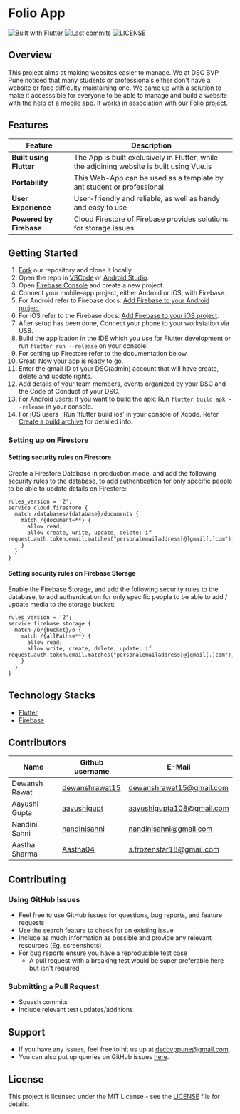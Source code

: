 # Folio App
[![Built with Flutter](https://img.shields.io/badge/Built%20with-flutter-blue?style=plastic)](https://flutter.dev/)
[![Last commits](https://img.shields.io/github/last-commit/dscbvppune/dsc?style=plastic)](https://github.com/dscbvppune/folio-app/commits/master/)
[![LICENSE](https://img.shields.io/badge/License-MIT?style=plastic)](https://github.com/dscbvppune/folio-app/blob/master/LICENSE)

## Overview
This project aims at making websites easier to manage. We at DSC BVP Pune noticed that many students or professionals either don't have a website or face difficulty maintaining one. We came up with a solution to make it accesssible for everyone to be able to manage and build a website with the help of a mobile app. It works in association with our [Folio](https://github.com/dscbvppune/folio-web/) project.

## Features

| Feature                 | Description                                                                                |
| ----------------------- | ------------------------------------------------------------------------------------------ |
| **Built using Flutter** | The App is built exclusively in Flutter, while the adjoining website is built using Vue.js |
| **Portability**         | This Web-App can be used as a template by ant student or professional                      |
| **User Experience**     | User-friendly and reliable, as well as handy and easy to use                               |
| **Powered by Firebase** | Cloud Firestore of Firebase provides solutions for storage issues                          |

## Getting Started

1. [Fork](https://github.com/dscbvppune/folio-app/fork) our repository and clone it locally.
2. Open the repo in [VSCode](https://code.visualstudio.com/) or [Android Studio](https://developer.android.com/studio).
3. Open [Firebase Console](https://console.firebase.google.com/) and create a new project.
4. Connect your mobile-app project, either Android or iOS, with Firebase.
5. For Android refer to Firebase docs: [Add Firebase to your Android project](https://firebase.google.com/docs/android/setup?authuser=0).
6. For iOS refer to the Firebase docs: [Add Firebase to your iOS project](https://firebase.google.com/docs/ios/setup?authuser=0).
7. After setup has been done, Connect your phone to your workstation via USB.
8. Build the application in the IDE which you use for Flutter development or run `flutter run --release` on your console.
9. For setting up Firestore refer to the documentation below.
10. Great! Now your app is ready to go.
11. Enter the gmail ID of your DSC(admin) account that will have create, delete and update rights.
12. Add details of your team members, events organized by your DSC and the Code of Conduct of your DSC.
13. For Android users: If you want to build the apk: Run `flutter build apk --release` in your console.
14. For iOS users : Run 'flutter build ios' in your console of Xcode. Refer [Create a build archive](https://flutter.dev/docs/deployment/ios#create-a-build-archive) for detailed info.

### Setting up on Firestore

#### Setting security rules on Firestore
Create a Firestore Database in production mode, and add the following security rules to the database, to add authentication for only specific people to be able to update details on Firestore:
```
rules_version = '2';
service cloud.firestore {
  match /databases/{database}/documents {
    match /{document=**} {
      allow read;
      allow create, write, update, delete: if request.auth.token.email.matches("personalemailaddress[@]gmail[.]com");
    }
  }
}
```

#### Setting security rules on Firebase Storage
Enable the Firebase Storage, and add the following security rules to the database, to add authentication for only specific people to be able to add / update media to the storage bucket:
```
rules_version = '2';
service firebase.storage {
  match /b/{bucket}/o {
    match /{allPaths=**} {
      allow read;
      allow write, create, delete, update: if request.auth.token.email.matches("personalemailaddress[@]gmail[.]com");
    }
  }
}
```

## Technology Stacks
- [Flutter](https://flutter.dev/)
- [Firebase](https://firebase.google.com/)

## Contributors

| Name              | Github username                                   | E-Mail                                                                |
| ----------------- | ------------------------------------------------- | --------------------------------------------------------------------- |
| Dewansh Rawat    | [dewanshrawat15](https://github.com/dewanshrawat15)| [dewanshrawat15@gmail.com](mailto:dewanshrawat15@gmail.com)       |
| Aayushi Gupta    | [aayushigupt](https://github.com/aayushigupt)      | [aayushigupta108@gmail.com](mailto:aayushigupta108@gmail.com)      |
| Nandini Sahni    | [nandinisahni](https://github.com/nandinisahni)    | [nandinisahni@gmail.com](mailto:nandinisahni@gmail.com)         |
| Aastha Sharma    | [Aastha04](https://github.com/Aastha04)            | [s.frozenstar18@gmail.com](mailto:s.frozenstar18@gmail.com)       |

## Contributing

### Using GitHub Issues
- Feel free to use GitHub issues for questions, bug reports, and feature requests
- Use the search feature to check for an existing issue
- Include as much information as possible and provide any relevant resources (Eg. screenshots)
- For bug reports ensure you have a reproducible test case
  - A pull request with a breaking test would be super preferable here but isn't required

### Submitting a Pull Request
- Squash commits
- Include relevant test updates/additions

## Support

- If you have any issues, feel free to hit us up at [dscbvppune@gmail.com](mailto:dscbvppune@gmail.com).
- You can also put up queries on GitHub issues [here](https://github.com/dscbvppune/folio-app/issues).

## License

This project is licensed under the MIT License - see the [LICENSE](/LICENSE) file for details.
